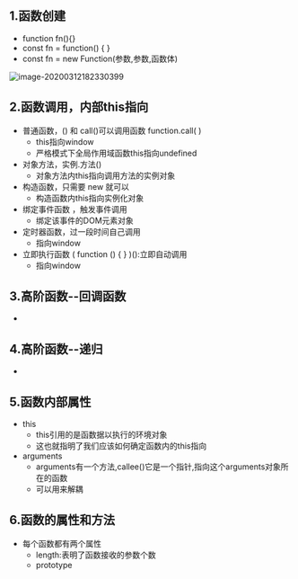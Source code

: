 ## 1.函数创建

- function fn(){}
- const fn = function() { }
- const fn = new Function(参数,参数,函数体)

![image-20200312182330399](C:\Users\Administrator\AppData\Roaming\Typora\typora-user-images\image-20200312182330399.png)

## 2.函数调用，内部this指向

- 普通函数，() 和 call()可以调用函数 function.call( )
  - this指向window
  - 严格模式下全局作用域函数this指向undefined
- 对象方法，实例.方法()
  - 对象方法内this指向调用方法的实例对象
- 构造函数，只需要 new 就可以
  - 构造函数内this指向实例化对象
- 绑定事件函数 ，触发事件调用
  - 绑定该事件的DOM元素对象
- 定时器函数，过一段时间自己调用
  - 指向window
- 立即执行函数 ( function () { } )():立即自动调用
  - 指向window

## 3.高阶函数--回调函数

- 

## 4.高阶函数--递归

- 

## 5.函数内部属性
- this
  - this引用的是函数据以执行的环境对象
  - 这也就指明了我们应该如何确定函数内的this指向
- arguments
  - arguments有一个方法,callee()它是一个指针,指向这个arguments对象所在的函数
  - 可以用来解耦

## 6.函数的属性和方法
- 每个函数都有两个属性
  - length:表明了函数接收的参数个数
  - prototype